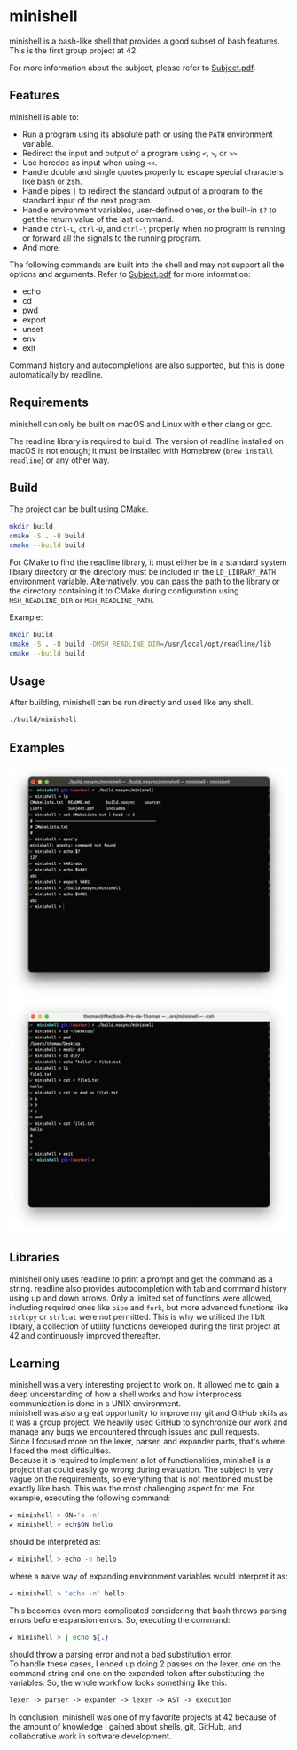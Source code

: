 minishell
=========

minishell is a bash-like shell that provides a good subset of bash features. This is the first group project at 42.

For more information about the subject, please refer to [Subject.pdf](Subject.pdf).

Features
--------

minishell is able to:

- Run a program using its absolute path or using the `PATH` environment variable.
- Redirect the input and output of a program using `<`, `>`, or `>>`.
- Use heredoc as input when using `<<`.
- Handle double and single quotes properly to escape special characters like bash or zsh.
- Handle pipes `|` to redirect the standard output of a program to the standard input of the next program.
- Handle environment variables, user-defined ones, or the built-in `$?` to get the return value of the last command.
- Handle `ctrl-C`, `ctrl-D`, and `ctrl-\` properly when no program is running or forward all the signals to the running program.
- And more.

The following commands are built into the shell and may not support all the options and arguments. Refer to [Subject.pdf](Subject.pdf) for more information:

- echo
- cd
- pwd
- export
- unset
- env
- exit

Command history and autocompletions are also supported, but this is done automatically by readline.

Requirements
------------

minishell can only be built on macOS and Linux with either clang or gcc.

The readline library is required to build. The version of readline installed on macOS is not enough; it must be installed with Homebrew (`brew install readline`) or any other way.

Build
-----

The project can be built using CMake.

```sh
mkdir build
cmake -S . -B build
cmake --build build
```

For CMake to find the readline library, it must either be in a standard system library directory or the directory must be included in the `LD_LIBRARY_PATH` environment variable. Alternatively, you can pass the path to the library or the directory containing it to CMake during configuration using `MSH_READLINE_DIR` or `MSH_READLINE_PATH`.

Example:

```sh
mkdir build
cmake -S . -B build -DMSH_READLINE_DIR=/usr/local/opt/readline/lib
cmake --build build
```

Usage
-----

After building, minishell can be run directly and used like any shell.

```sh
./build/minishell
```

Examples
--------

![exemple1](exemple1.png)
![exemple2](exemple2.png)

Libraries
---------

minishell only uses readline to print a prompt and get the command as a string. readline also provides autocompletion with tab and command history using up and down arrows.
Only a limited set of functions were allowed, including required ones like `pipe` and `fork`, but more advanced functions like `strlcpy` or `strlcat` were not permitted. This is why we utilized the libft library, a collection of utility functions developed during the first project at 42 and continuously improved thereafter.

Learning
--------

minishell was a very interesting project to work on. It allowed me to gain a deep understanding of how a shell works and how interprocess communication is done in a UNIX environment.  
minishell was also a great opportunity to improve my git and GitHub skills as it was a group project. We heavily used GitHub to synchronize our work and manage any bugs we encountered through issues and pull requests.  
Since I focused more on the lexer, parser, and expander parts, that's where I faced the most difficulties.  
Because it is required to implement a lot of functionalities, minishell is a project that could easily go wrong during evaluation. The subject is very vague on the requirements, so everything that is not mentioned must be exactly like bash. This was the most challenging aspect for me. For example, executing the following command:

```sh
✔︎ minishell > ON='o -n'
✔︎ minishell > ech$ON hello
```

should be interpreted as:

```sh
✔︎ minishell > echo -n hello
```

where a naive way of expanding environment variables would interpret it as:

```sh
✔︎ minishell > 'echo -n' hello
```

This becomes even more complicated considering that bash throws parsing errors before expansion errors. So, executing the command:

```sh
✔︎ minishell > | echo ${.}
```

should throw a parsing error and not a bad substitution error.  
To handle these cases, I ended up doing 2 passes on the lexer, one on the command string and one on the expanded token after substituting the variables. So, the whole workflow looks something like this:

```txt
lexer -> parser -> expander -> lexer -> AST -> execution
```

In conclusion, minishell was one of my favorite projects at 42 because of the amount of knowledge I gained about shells, git, GitHub, and collaborative work in software development.
